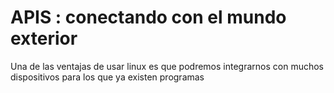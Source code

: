 # APIS : conectando con el mundo exterior

Una de las ventajas de usar linux es que podremos integrarnos con muchos dispositivos para los que ya existen programas